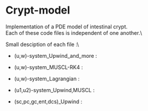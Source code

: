 # Crypt-model
Implementation of a PDE model of intestinal crypt.\
Each of these code files is independent of one another.\

Small desciption of each file :\

- (u,w)-system_Upwind_and_more :

- (u,w)-system_MUSCL-RK4 :

- (u,w)-system_Lagrangian :

- (u1,u2)-system_Upwind,MUSCL :

- (sc,pc,gc,ent,dcs)_Upwind :
